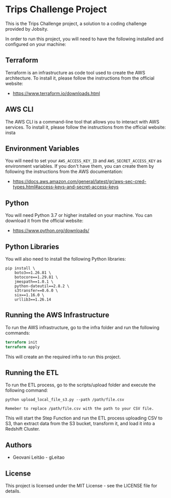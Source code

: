 # Trips Challenge Project

This is the Trips Challenge project, a solution to a coding challenge provided by Jobsity.

In order to run this project, you will need to have the following installed and configured on your machine:


## Terraform
Terraform is an infrastructure as code tool used to create the AWS architecture. To install it, please follow the instructions from the official website:
 - https://www.terraform.io/downloads.html

## AWS CLI

The AWS CLI is a command-line tool that allows you to interact with AWS services. To install it, please follow the instructions from the official website:
insta
## Environment Variables

You will need to set your  `AWS_ACCESS_KEY_ID` and `AWS_SECRET_ACCESS_KEY` as environment variables. If you don't have them, you can create them by following the instructions from the AWS documentation:
- https://docs.aws.amazon.com/general/latest/gr/aws-sec-cred-types.html#access-keys-and-secret-access-keys

## Python

You will need Python 3.7 or higher installed on your machine. You can download it from the official website:
- https://www.python.org/downloads/

## Python Libraries

You will also need to install the following Python libraries:

```
pip install \
    boto3==1.26.81 \
    botocore==1.29.81 \
    jmespath==1.0.1 \
    python-dateutil==2.8.2 \
    s3transfer==0.6.0 \
    six==1.16.0 \
    urllib3==1.26.14
```

## Running the AWS Infrastructure

To run the AWS infrastructure, go to the infra folder and run the following commands:

```terraform
terraform init
terraform apply
```
This will create an the required infra to run this project.

## Running the ETL
To run the ETL process, go to the scripts/upload folder and execute the following command:
```
python upload_local_file_s3.py --path /path/file.csv
```
`Remeber to replace /path/file.csv with the path to your CSV file. ` 

This will start the Step Function and run the ETL process uploading CSV to S3, than extract data from the S3 bucket, transform it, and load it into a Redshift Cluster. 

## Authors
- Geovani Leitão - gLeitao

## License

This project is licensed under the MIT License - see the LICENSE file for details.